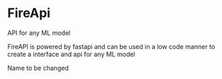 # FireApi 

API for any ML model

FireAPI is powered by fastapi and can be used in a low code manner to create a interface and api for any ML model 

Name to be changed
